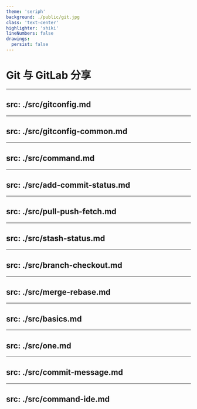 ```yaml
---
theme: 'seriph'
background: ./public/git.jpg
class: 'text-center'
highlighter: 'shiki'
lineNumbers: false
drawings:
  persist: false
---
```


# Git 与 GitLab 分享

---
src: ./src/gitconfig.md
---

---
src: ./src/gitconfig-common.md
---

---
src: ./src/command.md
---

---
src: ./src/add-commit-status.md
---

---
src: ./src/pull-push-fetch.md
---

---
src: ./src/stash-status.md
---

---
src: ./src/branch-checkout.md
---

---
src: ./src/merge-rebase.md
---

---
src: ./src/basics.md
---

---
src: ./src/one.md
---

---
src: ./src/commit-message.md
---

---
src: ./src/command-ide.md
---